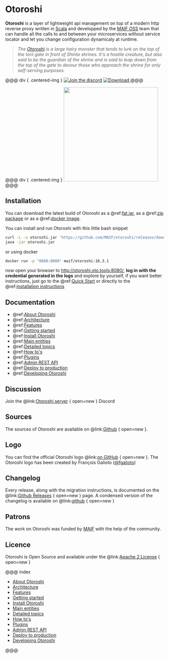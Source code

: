 # Otoroshi

**Otoroshi** is a layer of lightweight api management on top of a modern http reverse proxy written in <a href="https://www.scala-lang.org/" target="_blank">Scala</a> and developped by the <a href="https://maif.github.io" target="_blank">MAIF OSS</a> team that can handle all the calls to and between your microservices without service locator and let you change configuration dynamicaly at runtime.


> *The <a href="https://en.wikipedia.org/wiki/Gazu_Hyakki_Yagy%C5%8D#/media/File:SekienOtoroshi.jpg" target="blank">Otoroshi</a> is a large hairy monster that tends to lurk on the top of the torii gate in front of Shinto shrines. It's a hostile creature, but also said to be the guardian of the shrine and is said to leap down from the top of the gate to devour those who approach the shrine for only self-serving purposes.*

@@@ div { .centered-img }
[![Join the discord](https://img.shields.io/discord/1089571852940218538?color=f9b000&label=Community&logo=Discord&logoColor=f9b000)](https://discord.gg/2pqaMzmx) [ ![Download](https://img.shields.io/github/release/MAIF/otoroshi.svg) ](hhttps://github.com/MAIF/otoroshi/releases/download/v16.3.1/otoroshi.jar)
@@@

@@@ div { .centered-img }
<img src="https://github.com/MAIF/otoroshi/raw/master/resources/otoroshi-logo.png" width="300"></img>
@@@

## Installation

You can download the latest build of Otoroshi as a @ref:[fat jar](./install/get-otoroshi.md#from-jar-file), as a @ref:[zip package](./install/get-otoroshi.md#from-zip) or as a @ref:[docker image](./install/get-otoroshi.md#from-docker).

You can install and run Otoroshi with this little bash snippet

```sh
curl -L -o otoroshi.jar 'https://github.com/MAIF/otoroshi/releases/download/v16.3.1/otoroshi.jar'
java -jar otoroshi.jar
```

or using docker

```sh
docker run -p "8080:8080" maif/otoroshi:16.3.1
```

now open your browser to <a href="http://otoroshi.oto.tools:8080/" target="_blank">http://otoroshi.oto.tools:8080/</a>, **log in with the credential generated in the logs** and explore by yourself, if you want better instructions, just go to the @ref:[Quick Start](./getting-started.md) or directly to the @ref:[installation instructions](./install/get-otoroshi.md)

## Documentation

* @ref:[About Otoroshi](./about.md)
* @ref:[Architecture](./architecture.md)
* @ref:[Features](./features.md)
* @ref:[Getting started](./getting-started.md)
* @ref:[Install Otoroshi](./install/index.md)
* @ref:[Main entities](./entities/index.md)
* @ref:[Detailed topics](./topics/index.md)
* @ref:[How to's](./how-to-s/index.md)
* @ref:[Plugins](./plugins/index.md)
* @ref:[Admin REST API](./api.md)
* @ref:[Deploy to production](./deploy/index.md)
* @ref:[Developing Otoroshi](./dev.md)

## Discussion

Join the @link:[Otoroshi server](https://discord.gg/2pqaMzmx) { open=new } Discord

## Sources

The sources of Otoroshi are available on @link:[Github](https://github.com/MAIF/otoroshi) { open=new }.

## Logo

You can find the official Otoroshi logo @link:[on GitHub](https://github.com/MAIF/otoroshi/blob/master/resources/otoroshi-logo.png) { open=new }. The Otoroshi logo has been created by François Galioto ([@fgalioto](https://twitter.com/fgalioto))

## Changelog

Every release, along with the migration instructions, is documented on the @link:[Github Releases](https://github.com/MAIF/otoroshi/releases) { open=new } page. A condensed version of the changelog is available on @link:[github](https://github.com/MAIF/otoroshi/blob/master/CHANGELOG.md) { open=new }

## Patrons

The work on Otoroshi was funded by <a href="https://www.maif.fr/" target="_blank">MAIF</a> with the help of the community.

## Licence

Otoroshi is Open Source and available under the @link:[Apache 2 License](https://opensource.org/licenses/Apache-2.0)  { open=new }

@@@ index

* [About Otoroshi](./about.md)
* [Architecture](./architecture.md)
* [Features](./features.md)
* [Getting started](./getting-started.md)
* [Install Otoroshi](./install/index.md)
* [Main entities](./entities/index.md)
* [Detailed topics](./topics/index.md)
* [How to's](./how-to-s/index.md)
* [Plugins](./plugins/index.md)
* [Admin REST API](./api.md)
* [Deploy to production](./deploy/index.md)
* [Developing Otoroshi](./dev.md)

@@@

